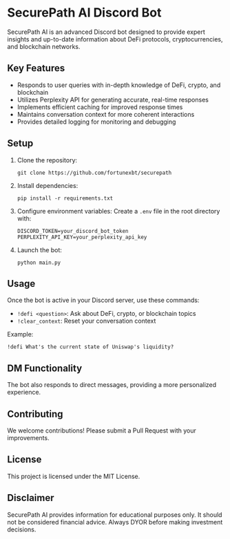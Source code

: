 # SecurePath AI Discord Bot

SecurePath AI is an advanced Discord bot designed to provide expert insights and up-to-date information about DeFi protocols, cryptocurrencies, and blockchain networks.

## Key Features

- Responds to user queries with in-depth knowledge of DeFi, crypto, and blockchain
- Utilizes Perplexity API for generating accurate, real-time responses
- Implements efficient caching for improved response times
- Maintains conversation context for more coherent interactions
- Provides detailed logging for monitoring and debugging

## Setup

1. Clone the repository:
   ```
   git clone https://github.com/fortunexbt/securepath
   ```

2. Install dependencies:
   ```
   pip install -r requirements.txt
   ```

3. Configure environment variables:
   Create a `.env` file in the root directory with:
   ```
   DISCORD_TOKEN=your_discord_bot_token
   PERPLEXITY_API_KEY=your_perplexity_api_key
   ```

4. Launch the bot:
   ```
   python main.py
   ```

## Usage

Once the bot is active in your Discord server, use these commands:

- `!defi <question>`: Ask about DeFi, crypto, or blockchain topics
- `!clear_context`: Reset your conversation context

Example:
```
!defi What's the current state of Uniswap's liquidity?
```

## DM Functionality

The bot also responds to direct messages, providing a more personalized experience.

## Contributing

We welcome contributions! Please submit a Pull Request with your improvements.

## License

This project is licensed under the MIT License.

## Disclaimer

SecurePath AI provides information for educational purposes only. It should not be considered financial advice. Always DYOR before making investment decisions.